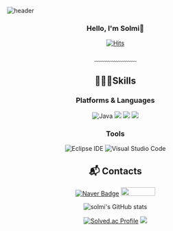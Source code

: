 

![header](https://capsule-render.vercel.app/api?type=waving&&color=gradient&height=100&section=header&fontSize=90)

<div align="center">
<h3>Hello, I'm Solmi🐰</h3>

[![Hits](https://hits.seeyoufarm.com/api/count/incr/badge.svg?url=https%3A%2F%2Fgithub.com%2Fsolmi26&count_bg=%23ACDBF5&title_bg=%23EDA4A4&icon=&icon_color=%23E7E7E7&title=hits&edge_flat=false)](https://hits.seeyoufarm.com)
<br/><br/>
﹏﹏﹏﹏﹏﹏﹏

## 👩🏻‍💻Skills
### Platforms & Languages
![Java](https://img.shields.io/badge/Java-007396.svg?&style=for-the-badge&logo=Java&logoColor=white)
<img src="https://img.shields.io/badge/Python-blue?style=for-the-badge&logo=Python&logoColor=white">
<img src="https://img.shields.io/badge/oracle-gray?style=for-the-badge&logo=oracle&logoColor=red">
<img src="https://img.shields.io/badge/linux-FCC624?style=for-the-badge&logo=linux&logoColor=black">
### Tools
![Eclipse IDE](https://img.shields.io/badge/Eclipse%20IDE-2C2255.svg?&style=for-the-badge&logo=Eclipse%20IDE&logoColor=white)
![Visual Studio Code](https://img.shields.io/badge/Visual%20Studio%20Code-007ACC.svg?&style=for-the-badge&logo=Visual%20Studio%20Code&logoColor=white)

## :mailbox_with_mail: Contacts
[![Naver Badge](https://img.shields.io/badge/Naver-03C75A?style=flat-square&logo=Naver&logoColor=white&link=mailto:tom526@naver.com)](mailto:tom526@naver.com)
<a href="https://blog.naver.com/tom526" target="_blank"><img src="https://img.shields.io/badge/Blog-03C75A?style=flat-square&logo=Naver&logoColor=white" width = 80px height = 20px/></a>





<div align="center">

![solmi's GitHub stats](https://github-readme-stats.vercel.app/api?username=solmi26&show_icons=true&theme=swift)

</div>

<div align="center">
  
[![Solved.ac Profile](http://mazassumnida.wtf/api/v2/generate_badge?boj=tom526)](https://solved.ac/kindmi/)
<img src="http://mazandi.herokuapp.com/api?handle=tom526&theme=warm"/>

</div>





